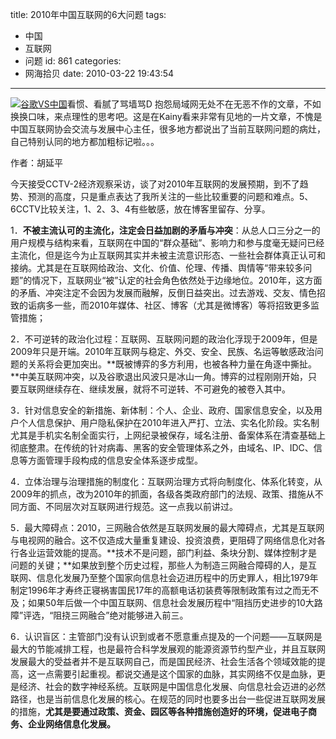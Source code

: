 title: 2010年中国互联网的6大问题
tags:
  - 中国
  - 互联网
  - 问题
id: 861
categories:
  - 网海拾贝
date: 2010-03-22 19:43:54
---

[![](http://a.kainy.cn/201003/071212-google-china.jpg "谷歌VS中国")](http://a.kainy.cn/201003/071212-google-china.jpg)看惯、看腻了骂墙骂D 抱怨局域网无处不在无恶不作的文章，不如换换口味，来点理性的思考吧。这是在Kainy看来非常有见地的一片文章，不愧是中国互联网协会交流与发展中心主任，很多地方都说出了当前互联网问题的病灶，自己特别认同的地方都加粗标记啦。。。

作者：胡延平

今天接受CCTV-2经济观察采访，谈了对2010年互联网的发展预期，到不了趋势、预测的高度，只是重点表达了我所关注的一些比较重要的问题和难点。5、6CCTV比较关注，1、2、3、4有些敏感，放在博客里留存、分享。

1．**不被主流认可的主流化，注定会日益加剧的矛盾与冲突**：从总人口三分之一的用户规模与结构来看，互联网在中国的“群众基础”、影响力和参与度毫无疑问已经主流化，但是迄今为止互联网其实并未被主流意识形态、一些社会群体真正认可和接纳。尤其是在互联网给政治、文化、价值、伦理、传播、舆情等“带来较多问题”的情况下，互联网业“被”认定的社会角色依然处于边缘地位。2010年，这方面的矛盾、冲突注定不会因为发展而融解，反倒日益突出。过去游戏、交友、情色招致的诟病多一些，而2010年媒体、社区、博客（尤其是微博客）等将招致更多监管措施；<!--more-->

2．不可逆转的政治化过程：互联网、互联网问题的政治化浮现于2009年，但是2009年只是开端。2010年互联网与稳定、外交、安全、民族、名运等敏感政治问题的关系将会更加突出。**既被博弈的多方利用，也被各种力量在角逐中撕扯。**中美互联网冲突，以及谷歌退出风波只是冰山一角。博弈的过程刚刚开始，只要互联网继续存在、继续发展，就将不可逆转、不可避免的被卷入其中。

3．针对信息安全的新措施、新体制：个人、企业、政府、国家信息安全，以及用户个人信息保护、用户隐私保护在2010年进入严打、立法、实名化阶段。实名制尤其是手机实名制全面实行，上网纪录被保存，域名注册、备案体系在清查基础上彻底整肃。在传统的针对病毒、黑客的安全管理体系之外，由域名、IP、IDC、信息等方面管理手段构成的信息安全体系逐步成型。

4．立体治理与治理措施的制度化：互联网治理方式将向制度化、体系化转变，从2009年的抓点，改为2010年的抓面，各级各类政府部门的法规、政策、措施从不同方面、不同层次对互联网进行规范。这一点我以前讲过。

5．最大障碍点：2010，三网融合依然是互联网发展的最大障碍点，尤其是互联网与电视网的融合。这不仅造成大量重复建设、投资浪费，更阻碍了网络信息化对各行各业运营效能的提高。**技术不是问题，部门利益、条块分割、媒体控制才是问题的关键；**如果放到整个历史过程，那些人为制造三网融合障碍的人，是互联网、信息化发展乃至整个国家向信息社会迈进历程中的历史罪人，相比1979年制定1996年才寿终正寝祸害国民17年的高额电话初装费等限制政策有过之而无不及；如果50年后做一个中国互联网、信息社会发展历程中“阻挡历史进步的10大路障”评选，“阻挠三网融合”绝对能够进入前三。

6．认识盲区：主管部门没有认识到或者不愿意重点提及的一个问题——互联网是最大的节能减排工程，也是最符合科学发展观的能源资源节约型产业，并且互联网发展最大的受益者并不是互联网自己，而是国民经济、社会生活各个领域效能的提高，这一点需要引起重视。都说交通是这个国家的血脉，其实网络不仅是血脉，更是经济、社会的数字神经系统。互联网是中国信息化发展、向信息社会迈进的必然路径，也是当前信息化发展的核心。在规范的同时也要多出台一些促进互联网发展的措施，**尤其是要通过政策、资金、园区等各种措施创造好的环境，促进电子商务、企业网络信息化发展。**